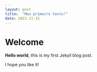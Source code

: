 ```yaml
---
layout: post
title:  "Meu primeiro texto!"
date: 2021-11-15
---
```


# Welcome

**Hello world**, this is my first Jekyll blog post.

I hope you like it!

